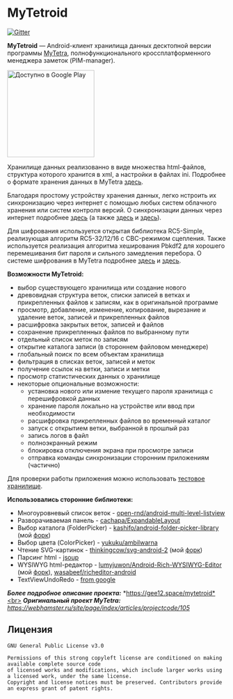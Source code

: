# MyTetroid

[![Gitter](https://badges.gitter.im/mytetroid/community.svg)](https://gitter.im/mytetroid/community?utm_source=badge&utm_medium=badge&utm_campaign=pr-badge)

**MyTetroid** — Android-клиент хранилища данных десктопной версии программы [MyTetra](https://github.com/xintrea/mytetra_dev), полнофункционального кроссплатформенного менеджера заметок (PIM-manager).

<a href='https://play.google.com/store/apps/details?id=com.gee12.mytetroid'><img alt='Доступно в Google Play' src='https://play.google.com/intl/en_us/badges/static/images/badges/ru_badge_web_generic.png' width='200'/></a>

Хранилище данных реализованно в виде множества html-файлов, структура которого хранится в xml, а настройки в файлах ini. Подробнее о формате хранения данных в MyTetra [здесь](https://webhamster.ru/site/page/index/articles/projectcode/184). 

Благодаря простому устройству хранения данных, легко нстроить их синхронизацию через интернет с помощью любых систем облачного хранения или систем контроля версий. О синхронизации данных через интернет подробнее [здесь](https://webhamster.ru/site/page/index/articles/projectcode/170) (а также [здесь](https://gee12.space/sinhronizacija-dannyh-mytetra/) и [здесь](https://gee12.space/sinhronizacija-mytetroid-na-android-git/)).

Для шифрования используется открытая библиотека RC5-Simple, реализующая алгоритм RC5-32/12/16 c CBC-режимом сцепления. Также используется реализация алгоритма хеширования Pbkdf2 для хорошего перемешивания бит пароля и сильного замедления перебора. О системе шифрования в MyTetra подробнее [здесь](https://webhamster.ru/site/page/index/articles/projectcode/530) и [здесь](https://webhamster.ru/site/page/index/articles/projectcode/157).

**Возможности MyTetroid:**
* выбор существующего хранилища или создание нового
* древовидная структура веток, списки записей в ветках и прикрепленных файлов к записям, как в оригинальной программе
* просмотр, добавление, изменение, копирование, вырезание и удаление веток, записей и прикрепленных файлов
* расшифровка закрытых веток, записей и файлов
* сохранение прикрепленных файлов по выбранному пути
* отдельный список меток по записям
* открытие каталога записи (в стороннем файловом менеджере)
* глобальный поиск по всем объектам хранилища
* фильтрация в списках веток, записей и меток
* получение ссылок на ветки, записи и метки
* просмотр статистических данных о хранилище
* некоторые опциональные возможности:
  * установка нового или измение текущего пароля хранилища с перешифровкой данных
  * хранение пароля локально на устройстве или ввод при необходимости
  * расшифровка прикрепленных файлов во временный каталог
  * запуск с открытием ветки, выбранной в прошлый раз
  * запись логов в файл
  * полноэкранный режим
  * блокировка отключения экрана при просмотре записи
  * отправка команды синхронизации сторонним приложениям (частично)

Для проверки работы приложения можно использовать [тестовое хранилище](https://github.com/gee12/MyTetraTestData).

**Использовались сторонние библиотеки:**
* Многоуровневый список веток - [open-rnd/android-multi-level-listview](https://github.com/open-rnd/android-multi-level-listview)
* Разворачиваемая панель - [cachapa/ExpandableLayout](https://github.com/cachapa/ExpandableLayout)
* Выбор каталога (FolderPicker) - [kashifo/android-folder-picker-library](https://github.com/kashifo/android-folder-picker-library) (мой [форк](https://github.com/gee12/android-folder-picker-library))
* Выбор цвета (ColorPicker) - [yukuku/ambilwarna](https://github.com/yukuku/ambilwarna)
* Чтение SVG-картинок - [thinkingcow/svg-android-2](https://github.com/thinkingcow/svg-android-2) (мой [форк](https://github.com/gee12/svg-android-2))
* Парсинг html - [jsoup](https://github.com/jhy/jsoup)
* WYSIWYG html-редактор - [lumyjuwon/Android-Rich-WYSIWYG-Editor](https://github.com/lumyjuwon/Android-Rich-WYSIWYG-Editor) (мой [форк](https://github.com/gee12/Android-WYSIWYG-Editor)), [wasabeef/richeditor-android](https://github.com/wasabeef/richeditor-android)
* TextViewUndoRedo - [from google](https://issuetracker.google.com/issues/36913735#c123)


***Более подробное описание проекта:*** *https://gee12.space/mytetroid*<br>
***Оригинальный проект MyTetra:*** *https://webhamster.ru/site/page/index/articles/projectcode/105*


## Лицензия
```
GNU General Public License v3.0

Permissions of this strong copyleft license are conditioned on making available complete source code 
of licensed works and modifications, which include larger works using a licensed work, under the same license. 
Copyright and license notices must be preserved. Contributors provide an express grant of patent rights.
```
